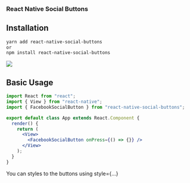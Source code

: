 ### React Native Social Buttons

## Installation

```bash
yarn add react-native-social-buttons
or
npm install react-native-social-buttons
```

<p>
<img src="https://github.com/virtumonde/react-native-social-buttons/blob/master/react-native-social-buttons-preview.png?raw=true" />
</p>

## Basic Usage

```jsx
import React from "react";
import { View } from "react-native";
import { FacebookSocialButton } from "react-native-social-buttons";

export default class App extends React.Component {
  render() {
    return (
      <View>
        <FacebookSocialButton onPress={() => {}} />
      </View>
    );
  }
}
```

You can styles to the buttons using style={...}
